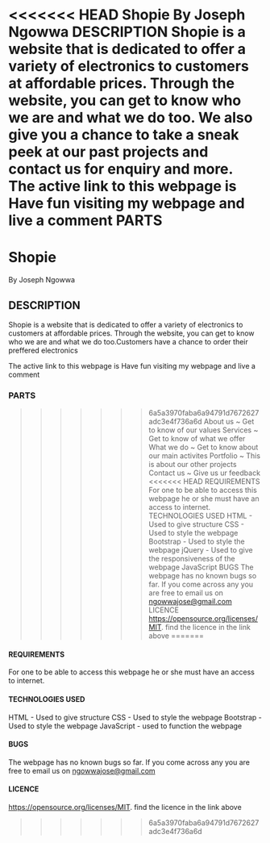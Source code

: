 <<<<<<< HEAD
Shopie
By Joseph Ngowwa
DESCRIPTION
Shopie is a website that is dedicated to offer a variety of electronics to customers at affordable prices. Through the website, you can get to know who we are and what we do too. We also give you a chance to take a sneak peek at our past projects and contact us for enquiry and more.
The active link to this webpage is 
Have fun visiting my webpage and live a comment
PARTS
=======
# Shopie
By Joseph Ngowwa

## DESCRIPTION
Shopie is a website that is dedicated to offer a variety of electronics to customers at affordable prices. Through the website, you can get to know who we are and what we do too.Customers have a chance to order their preffered electronics 

The active link to this webpage is 
Have fun visiting my webpage and live a comment

### PARTS
>>>>>>> 6a5a3970faba6a94791d7672627adc3e4f736a6d
About us ~ Get to know of our values
Services ~ Get to know of what we offer
What we do ~ Get to know about our main activites
Portfolio ~ This is about our other projects
Contact us ~ Give us ur feedback
<<<<<<< HEAD
REQUIREMENTS
For one to be able to access this webpage he or she must have an access to internet.
TECHNOLOGIES USED
HTML - Used to give structure
CSS - Used to style the webpage
Bootstrap - Used to style the webpage
jQuery - Used to give the responsiveness of the webpage
JavaScript
BUGS
The webpage has no known bugs so far. If you come across any you are free to email us on ngowwajose@gmail.com
LICENCE
https://opensource.org/licenses/MIT.
find the licence in the link above
=======

#### REQUIREMENTS
For one to be able to access this webpage he or she must have an access to internet.

#### TECHNOLOGIES USED
HTML - Used to give structure
CSS - Used to style the webpage
Bootstrap - Used to style the webpage
JavaScript - used to function the webpage

#### BUGS
The webpage has no known bugs so far. If you come across any you are free to email us on ngowwajose@gmail.com

#### LICENCE
https://opensource.org/licenses/MIT.
find the licence in the link above
>>>>>>> 6a5a3970faba6a94791d7672627adc3e4f736a6d
